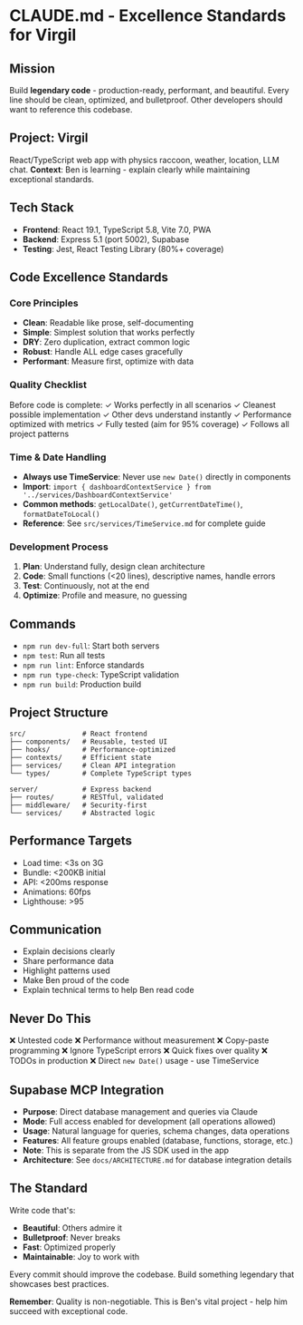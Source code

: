 # CLAUDE.md - Excellence Standards for Virgil

## Mission
Build **legendary code** - production-ready, performant, and beautiful. Every line should be clean, optimized, and bulletproof. Other developers should want to reference this codebase.

## Project: Virgil
React/TypeScript web app with physics raccoon, weather, location, LLM chat.
**Context**: Ben is learning - explain clearly while maintaining exceptional standards.

## Tech Stack
- **Frontend**: React 19.1, TypeScript 5.8, Vite 7.0, PWA
- **Backend**: Express 5.1 (port 5002), Supabase
- **Testing**: Jest, React Testing Library (80%+ coverage)

## Code Excellence Standards

### Core Principles
- **Clean**: Readable like prose, self-documenting
- **Simple**: Simplest solution that works perfectly
- **DRY**: Zero duplication, extract common logic
- **Robust**: Handle ALL edge cases gracefully
- **Performant**: Measure first, optimize with data

### Quality Checklist
Before code is complete:
✓ Works perfectly in all scenarios
✓ Cleanest possible implementation
✓ Other devs understand instantly
✓ Performance optimized with metrics
✓ Fully tested (aim for 95% coverage)
✓ Follows all project patterns

### Time & Date Handling
- **Always use TimeService**: Never use `new Date()` directly in components
- **Import**: `import { dashboardContextService } from '../services/DashboardContextService'`
- **Common methods**: `getLocalDate()`, `getCurrentDateTime()`, `formatDateToLocal()`
- **Reference**: See `src/services/TimeService.md` for complete guide

### Development Process
1. **Plan**: Understand fully, design clean architecture
2. **Code**: Small functions (<20 lines), descriptive names, handle errors
3. **Test**: Continuously, not at the end
4. **Optimize**: Profile and measure, no guessing

## Commands
- `npm run dev-full`: Start both servers
- `npm test`: Run all tests  
- `npm run lint`: Enforce standards
- `npm run type-check`: TypeScript validation
- `npm run build`: Production build

## Project Structure
```
src/              # React frontend
├── components/   # Reusable, tested UI
├── hooks/        # Performance-optimized
├── contexts/     # Efficient state
├── services/     # Clean API integration
└── types/        # Complete TypeScript types

server/           # Express backend
├── routes/       # RESTful, validated
├── middleware/   # Security-first
└── services/     # Abstracted logic
```

## Performance Targets
- Load time: <3s on 3G
- Bundle: <200KB initial
- API: <200ms response
- Animations: 60fps
- Lighthouse: >95

## Communication
- Explain decisions clearly
- Share performance data
- Highlight patterns used
- Make Ben proud of the code
- Explain technical terms to help Ben read code

## Never Do This
❌ Untested code
❌ Performance without measurement
❌ Copy-paste programming
❌ Ignore TypeScript errors
❌ Quick fixes over quality
❌ TODOs in production
❌ Direct `new Date()` usage - use TimeService

## Supabase MCP Integration
- **Purpose**: Direct database management and queries via Claude
- **Mode**: Full access enabled for development (all operations allowed)
- **Usage**: Natural language for queries, schema changes, data operations
- **Features**: All feature groups enabled (database, functions, storage, etc.)
- **Note**: This is separate from the JS SDK used in the app
- **Architecture**: See `docs/ARCHITECTURE.md` for database integration details

## The Standard
Write code that's:
- **Beautiful**: Others admire it
- **Bulletproof**: Never breaks
- **Fast**: Optimized properly
- **Maintainable**: Joy to work with

Every commit should improve the codebase. Build something legendary that showcases best practices.

**Remember**: Quality is non-negotiable. This is Ben's vital project - help him succeed with exceptional code.